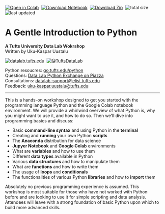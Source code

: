[![Open in Colab](https://tuftsdatalab.github.io/assets/badges/colab.svg)](https://colab.research.google.com/github/tuftsdatalab/intro-python/blob/master/intro-python.ipynb)&nbsp;
[![Download Notebook](https://tuftsdatalab.github.io/assets/badges/jupyter.svg)](https://cdn.jsdelivr.net/gh/tuftsdatalab/intro-python/intro-python.ipynb)&nbsp;
[![Download Zip](https://tuftsdatalab.github.io/assets/badges/download.svg)](https://github.com/tuftsdatalab/intro-python/archive/master.zip)&nbsp;
![total size](https://img.shields.io/github/repo-size/tuftsdatalab/intro-python?label=total%20size)&nbsp;
![last updated](https://img.shields.io/github/last-commit/tuftsdatalab/intro-python?label=last%20updated)

# A Gentle Introduction to Python
**A Tufts University Data Lab Wokrshop**  
Written by Uku-Kaspar Uustalu

[![datalab.tufts.edu](https://tuftsdatalab.github.io/assets/badges/datalab.svg)](https://sites.tufts.edu/datalab)&nbsp;
[![@TuftsDataLab](https://tuftsdatalab.github.io/assets/badges/twitter.svg)](https://twitter.com/intent/follow?screen_name=tuftsdatalab)

Python resoucres: [go.tufts.edu/python](https://sites.tufts.edu/datalab/python/)  
Questions: [Data Lab Python Exchange on Piazza](https://piazza.com/tufts/other/datalabpy/)  
Consultations: [datalab-support@elist.tufts.edu](mailto:datalab-support@elist.tufts.edu)  
Feedback: [uku-kaspar.uustalu@tufts.edu](mailto:uku-kaspar.uustalu@tufts.edu)

---
This is a hands-on workshop designed to get you started with the programming language Python and the Google Colab notebook environment. We will provide a whirlwind overview of what Python is, why you might want to use it, and how to do so. Then we'll dive into programming basics and discuss:

- Basic **command-line syntax** and using Python in the **terminal**
- Creating and **running** your own Python **scripts**
- The **Anaconda** distribution for data science
- **Jupyer Notebook** and **Google Colab** environments
- What are **variables** and how to use them
- Different **data types** available in Python
- Various **data structures** and how to manipulate them
- What are **functions** and how to write them
- The usage of **loops** and **conditionals**
- The functionalities of various Python **libraries** and how to **import** them

Absolutely no previous programming experience is assumed. This workshop is most suitable for those who have not worked with Python before and are looking to use it for simple scripting and data analysis. Attendees will leave with a strong foundation of basic Python upon which to build more advanced skills.
